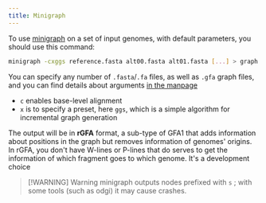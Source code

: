 ```yaml
---
title: Minigraph
---
```



To use [minigraph](https://github.com/lh3/minigraph) on a set of input genomes, with default parameters, you should use this command:

```bash
minigraph -cxggs reference.fasta alt00.fasta alt01.fasta [...] > graph.gfa
```

You can specify any number of `.fasta`/`.fa` files, as well as `.gfa` graph files, and you can find details about arguments [in the manpage](https://lh3.github.io/minigraph/minigraph.html)

+ `c` enables base-level alignment
+ `x` is to specify a preset, here `ggs`, which is a simple algorithm for incremental graph generation

The output will be in **rGFA** format, a sub-type of GFA1 that adds information about positions in the graph but removes information of genomes' origins. In rGFA, you don't have W-lines or P-lines that do serves to get the information of which fragment goes to which genome.
It's a development choice

> [!WARNING] Warning
> minigraph outputs nodes prefixed with `s` ; with some tools (such as odgi) it may cause crashes.